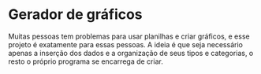 # Gerador de gráficos

Muitas pessoas tem problemas para usar planilhas e criar gráficos, e esse projeto é exatamente para essas pessoas. A ideia é que seja necessário apenas a inserção dos dados e a organização de seus tipos e categorias, o resto o próprio programa se encarrega de criar.
